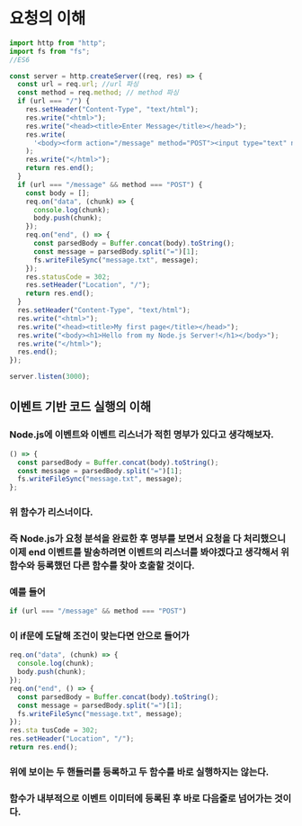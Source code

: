 # **요청의 이해**

```javascript
import http from "http";
import fs from "fs";
//ES6

const server = http.createServer((req, res) => {
  const url = req.url; //url 파싱
  const method = req.method; // method 파싱
  if (url === "/") {
    res.setHeader("Content-Type", "text/html");
    res.write("<html>");
    res.write("<head><title>Enter Message</title></head>");
    res.write(
      '<body><form action="/message" method="POST"><input type="text" name="message"><button type="submit">Send</button></form></body>'
    );
    res.write("</html>");
    return res.end();
  }
  if (url === "/message" && method === "POST") {
    const body = [];
    req.on("data", (chunk) => {
      console.log(chunk);
      body.push(chunk);
    });
    req.on("end", () => {
      const parsedBody = Buffer.concat(body).toString();
      const message = parsedBody.split("=")[1];
      fs.writeFileSync("message.txt", message);
    });
    res.statusCode = 302;
    res.setHeader("Location", "/");
    return res.end();
  }
  res.setHeader("Content-Type", "text/html");
  res.write("<html>");
  res.write("<head><title>My first page</title></head>");
  res.write("<body><h1>Hello from my Node.js Server!</h1></body>");
  res.write("</html>");
  res.end();
});

server.listen(3000);
```

## 이벤트 기반 코드 실행의 이해

### Node.js에 이벤트와 이벤트 리스너가 적힌 명부가 있다고 생각해보자.

```javascript
() => {
  const parsedBody = Buffer.concat(body).toString();
  const message = parsedBody.split("=")[1];
  fs.writeFileSync("message.txt", message);
};
```

### 위 함수가 리스너이다.

### 즉 Node.js가 요청 분석을 완료한 후 명부를 보면서 요청을 다 처리했으니 이제 end 이벤트를 발송하려면 이벤트의 리스너를 봐야겠다고 생각해서 위 함수와 등록했던 다른 함수를 찾아 호출할 것이다.

### 예를 들어

```javascript
if (url === "/message" && method === "POST")
```

### 이 if문에 도달해 조건이 맞는다면 안으로 들어가

```javascript
req.on("data", (chunk) => {
  console.log(chunk);
  body.push(chunk);
});
req.on("end", () => {
  const parsedBody = Buffer.concat(body).toString();
  const message = parsedBody.split("=")[1];
  fs.writeFileSync("message.txt", message);
});
res.sta tusCode = 302;
res.setHeader("Location", "/");
return res.end();
```

### 위에 보이는 두 핸들러를 등록하고 두 함수를 바로 실행하지는 않는다.

### 함수가 내부적으로 이벤트 이미터에 등록된 후 바로 다음줄로 넘어가는 것이다.
